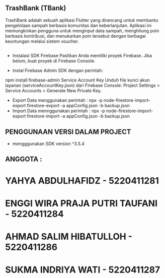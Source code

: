 ## TrashBank (TBank)
TrashBank adalah sebuah aplikasi Flutter yang dirancang untuk membantu pengelolaan sampah berbasis komunitas dan keberlanjutan. Aplikasi ini memungkinkan pengguna untuk menginput data sampah, menghitung poin berbasis kontribusi, dan menukarkan poin tersebut dengan berbagai keuntungan melalui sistem voucher.

## 

- Instalasi SDK Firebase
Pastikan Anda memiliki proyek Firebase. Jika belum, buat proyek di Firebase Console.

- Instal Firebase Admin SDK dengan perintah:

npm install firebase-admin
Service Account Key
Unduh file kunci akun layanan (serviceAccountKey.json) dari Firebase Console:
Project Settings > Service Accounts > Generate New Private Key.

- Export Data menggunakan perintah :
npx -p node-firestore-import-export firestore-export -a appConfig.json -b backup.json
- Import Data mennggunakan perintah :
npx -p node-firestore-import-export firestore-import -a appConfig.json -b backup.json

## PENGGUNAAN VERSI DALAM PROJECT

- mengggunakan SDK version ^3.5.4

## ANGGOTA :
# YAHYA ABDULHAFIDZ - 5220411281
# ENGGI WIRA PRAJA PUTRI TAUFANI - 5220411284
# AHMAD SALIM HIBATULLOH - 5220411286
# SUKMA INDRIYA WATI - 5220411287
